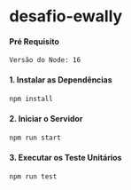 # desafio-ewally

#### Pré Requisito
```
Versão do Node: 16
```

#### 1. Instalar as Dependências
```bash
npm install
```

#### 2. Iniciar o Servidor
```bash
npm run start
```

#### 3. Executar os Teste Unitários
```bash
npm run test
```